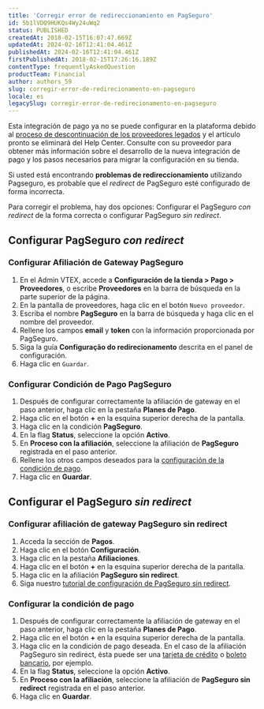 ```yaml
---
title: 'Corregir error de redireccionamiento en PagSeguro'
id: 5b1lVDQ9HUKQs4Wy24uWq2
status: PUBLISHED
createdAt: 2018-02-15T16:07:47.669Z
updatedAt: 2024-02-16T12:41:04.461Z
publishedAt: 2024-02-16T12:41:04.461Z
firstPublishedAt: 2018-02-15T17:26:16.189Z
contentType: frequentlyAskedQuestion
productTeam: Financial
author: authors_59
slug: corregir-error-de-redirecionamento-en-pagseguro
locale: es
legacySlug: corregir-error-de-redirecionamento-en-pagseguro
---
```


<div class="alert alert-danger">Esta integración de pago ya no se puede configurar en la plataforma debido al <a href="https://help.vtex.com/es/announcements/descontinuacion-de-conectores-de-pago-legados-en-2024--4R5YIjUu1IWkiOHzXtQU14">proceso de descontinuación de los proveedores legados</a> y el artículo pronto se eliminará del Help Center. Consulte con su proveedor para obtener más información sobre el desarrollo de la nueva integración de pago y los pasos necesarios para migrar la configuración en su tienda.</div>

Si usted está encontrando __problemas de redireccionamiento__ utilizando Pagseguro, es probable que el *redirect* de PagSeguro esté configurado de forma incorrecta.

Para corregir el problema, hay dos opciones: Configurar el PagSeguro *con redirect* de la forma correcta o configurar PagSeguro *sin redirect*.

## Configurar PagSeguro *con redirect*

### Configurar Afiliación de Gateway PagSeguro

1. En el Admin VTEX, accede a __Configuración de la tienda > Pago > Proveedores__, o escribe __Proveedores__ en la barra de búsqueda en la parte superior de la página.
2. En la pantalla de proveedores, haga clic en el botón `Nuevo proveedor`.
3. Escriba el nombre __PagSeguro__ en la barra de búsqueda y haga clic en el nombre del proveedor.
4. Rellene los campos __email__ y __token__ con la información proporcionada por PagSeguro.
5. Siga la guía __Configuração do redirecionamento__ descrita en el panel de configuración.
6. Haga clic en `Guardar`.

### Configurar Condición de Pago PagSeguro

1. Después de configurar correctamente la afiliación de gateway en el paso anterior, haga clic en la pestaña __Planes de Pago__.
2. Haga clic en el botón __+__ en la esquina superior derecha de la pantalla.
3. Haga clic en la condición __PagSeguro__.
4. En la flag __Status__, seleccione la opción __Activo__.
5. En __Proceso con la afiliación__, seleccione la afiliación de __PagSeguro__ registrada en el paso anterior.
6. Rellene los otros campos deseados para la [configuración de la condición de pago](/es/tutorial/condiciones-de-pago).
7. Haga clic en __Guardar__.

## Configurar el PagSeguro *sin redirect*

### Configurar afiliación de gateway PagSeguro sin redirect

1. Acceda la sección de __Pagos__.
2. Haga clic en el botón __Configuración__.
3. Haga clic en la pestaña __Afiliaciones__.
4. Haga clic en el botón __+__ en la esquina superior derecha de la pantalla.
5. Haga clic en la afiliación __PagSeguro sin redirect__.
6. Siga nuestro [tutorial de configuración de PagSeguro sin redirect](/es/tutorial/como-configurar-el-pagseguro-sin-redirect).

### Configurar la condición de pago

1. Después de configurar correctamente la afiliación de gateway en el paso anterior, haga clic en la pestaña __Planes de Pago__.
2. Haga clic en el botón __+__ en la esquina superior derecha de la pantalla.
3. Haga clic en la condición de pago deseada. En el caso de la afiliación PagSeguro sin redirect, ésta puede ser una [tarjeta de crédito](/es/tutorial/condiciones-de-pago) o [boleto bancario](/es/tutorial/como-configurar-boleto-bancario), por ejemplo.
4. En la flag __Status__, seleccione la opción __Activo__.
5. En __Proceso con la afiliación__, seleccione la afiliación de __PagSeguro sin redirect__ registrada en el paso anterior.
6. Haga clic en __Guardar__.
